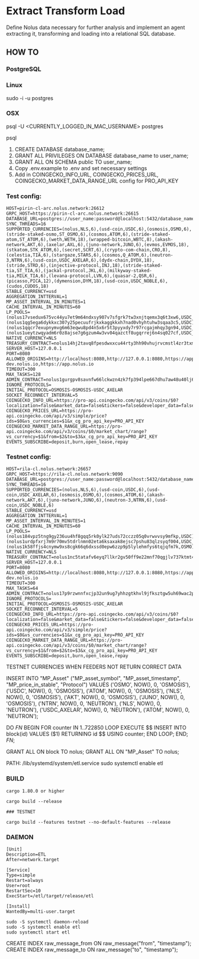 # Extract Transform Load

Define Nolus data necessary for further analysis and implement an agent extracting it, transforming and loading into a relational SQL database.

## HOW TO

### PostgreSQL

### Linux

sudo -i -u postgres

### OSX

psql -U <CURRENTLY_LOGGED_IN_MAC_USERNAME> postgres

psql

1. CREATE DATABASE database_name;
2. GRANT ALL PRIVILEGES ON DATABASE database_name to user_name;
3. GRANT ALL ON SCHEMA public TO user_name;
4. Copy .env.example to .env and set necessary settings
5. Add in COINGECKO_INFO_URL, COINGECKO_PRICES_URL, COINGECKO_MARKET_DATA_RANGE_URL config for PRO_API_KEY

### Test config:

```
HOST=pirin-cl-arc.nolus.network:26612
GRPC_HOST=https://pirin-cl-arc.nolus.network:26615
DATABASE_URL=postgres://user_name:password@localhost:5432/database_name
SYNC_THREADS=16
SUPPORTED_CURRENCIES=(nolus,NLS,6),(usd-coin,USDC,6),(osmosis,OSMO,6),(stride-staked-osmo,ST_OSMO,6),(cosmos,ATOM,6),(stride-staked-atom,ST_ATOM,6),(weth,WETH,18),(wrapped-bitcoin,WBTC,8),(akash-network,AKT,6),(axelar,AXL,6),(juno-network,JUNO,6),(evmos,EVMOS,18),(stkatom,STK_ATOM,6),(secret,SCRT,6),(crypto-com-chain,CRO,8),(celestia,TIA,6),(stargaze,STARS,6),(cosmos,Q_ATOM,6),(neutron-3,NTRN,6),(usd-coin,USDC_AXELAR,6),(dydx-chain,DYDX,18),(stride,STRD,6),(injective-protocol,INJ,18),(stride-staked-tia,ST_TIA,6),(jackal-protocol,JKL,6),(milkyway-staked-tia,MILK_TIA,6),(levana-protocol,LVN,6),(quasar-2,QSR,6),(picasso,PICA,12),(dymension,DYM,18),(usd-coin,USDC_NOBLE,6),(cudos,CUDOS,18)
STABLE_CURRENCY=usd
AGGREGATION_INTTERVAL=1
MP_ASSET_INTERVAL_IN_MINUTES=1
CACHE_INTERVAL_IN_MINUTES=60
LP_POOLS=(nolus17vsedux675vc44yu7et9m64ndxsy907v7sfgrk7tw3xnjtqemx3q6t3xw6,USDC_NOBLE),(nolus1qg5ega6dykkxc307y25pecuufrjkxkaggkkxh7nad0vhyhtuhw3sqaa3c5,USDC),(nolus1qqcr7exupnymvg6m63eqwu8pd4n5x6r5t3pyyxdy7r97rcgajmhqy3gn94,USDC_AXELAR),(nolus1ueytzwqyadm6r0z8ajse7g6gzum4w3vv04qazctf8ugqrrej6n4sq027cf,USDC_NOBLE)
NATIVE_CURRENCY=NLS
TREASURY_CONTRACT=nolus14hj2tavq8fpesdwxxcu44rty3hh90vhujrvcmstl4zr3txmfvw9s0k0puz
SERVER_HOST=127.0.0.1
PORT=8080
ALLOWED_ORIGINS=http://localhost:8080,http://127.0.0.1:8080,https://app-dev.nolus.io,https://app.nolus.io
TIMEOUT=300
MAX_TASKS=128
ADMIN_CONTRACT=nolus1gurgpv8savnfw66lckwzn4zk7fp394lpe667dhu7aw48u40lj6jsqxf8nd
IGNORE_PROTOCOLS=
INITIAL_PROTOCOL=OSMOSIS-OSMOSIS-USDC_AXELAR
SOCKET_RECONNECT_INTERVAL=5
COINGECKO_INFO_URL=https://pro-api.coingecko.com/api/v3/coins/$0?localization=false&market_data=false&tickers=false&developer_data=false&community_data=false&x_cg_pro_api_key=PRO_API_KEY
COINGECKO_PRICES_URL=https://pro-api.coingecko.com/api/v3/simple/price?ids=$0&vs_currencies=$1&x_cg_pro_api_key=PRO_API_KEY
COINGECKO_MARKET_DATA_RANGE_URL=https://pro-api.coingecko.com/api/v3/coins/$0/market_chart/range?vs_currency=$1&from=$2&to=$3&x_cg_pro_api_key=PRO_API_KEY
EVENTS_SUBSCRIBE=deposit,burn,open_lease,repay
```

### Testnet config:

```
HOST=rila-cl.nolus.network:26657
GRPC_HOST=https://rila-cl.nolus.network:9090
DATABASE_URL=postgres://user_name:password@localhost:5432/database_name
SYNC_THREADS=16
SUPPORTED_CURRENCIES=(nolus,NLS,6),(usd-coin,USDC,6),(usd-coin,USDC_AXELAR,6),(osmosis,OSMO,6),(cosmos,ATOM,6),(akash-network,AKT,6),(juno-network,JUNO,6),(neutron-3,NTRN,6),(usd-coin,USDC_NOBLE,6)
STABLE_CURRENCY=usd
AGGREGATION_INTTERVAL=1
MP_ASSET_INTERVAL_IN_MINUTES=1
CACHE_INTERVAL_IN_MINUTES=60
LP_POOLS=(nolus184vpz5tng9gy236uu4hf8gqq5rk0ylk27uds72cczz05q0vrwvvsy9mfkp,USDC),(nolus1urdpfxrj7m9r70mv5tdrlnmn02eta6ksaxak8ejsc7pshu83qlzsyqf004,USDC_AXELAR),(nolus1k58ffjs4cnymw9xs8cgk66q6dxssd0epw6zzp9p5lylehmfys6tqjqfm7k,OSMO)
NATIVE_CURRENCY=NLS
TREASURY_CONTRACT=nolus1nc5tatafv6eyq7llkr2gv50ff9e22mnf70qgjlv737ktmt4eswrqrr2r7y
SERVER_HOST=127.0.0.1
PORT=8080
ALLOWED_ORIGINS=http://localhost:8080,http://127.0.0.1:8080,https://app-dev.nolus.io
TIMEOUT=300
MAX_TASKS=64
ADMIN_CONTRACT=nolus17p9rzwnnfxcjp32un9ug7yhhzgtkhvl9jfksztgw5uh69wac2pgsmc5xhq
IGNORE_PROTOCOLS=
INITIAL_PROTOCOL=OSMOSIS-OSMOSIS-USDC_AXELAR
SOCKET_RECONNECT_INTERVAL=5
COINGECKO_INFO_URL=https://pro-api.coingecko.com/api/v3/coins/$0?localization=false&market_data=false&tickers=false&developer_data=false&community_data=false&x_cg_pro_api_key=PRO_API_KEY
COINGECKO_PRICES_URL=https://pro-api.coingecko.com/api/v3/simple/price?ids=$0&vs_currencies=$1&x_cg_pro_api_key=PRO_API_KEY
COINGECKO_MARKET_DATA_RANGE_URL=https://pro-api.coingecko.com/api/v3/coins/$0/market_chart/range?vs_currency=$1&from=$2&to=$3&x_cg_pro_api_key=PRO_API_KEY
EVENTS_SUBSCRIBE=deposit,burn,open_lease,repay
```

TESTNET CURRENCIES WHEN FEEDERS NOT RETURN CORRECT DATA

INSERT INTO "MP_Asset"
("MP_asset_symbol", "MP_asset_timestamp", "MP_price_in_stable", "Protocol")
VALUES
('OSMO', NOW(), 0, 'OSMOSIS'),
('USDC', NOW(), 0, 'OSMOSIS'),
('ATOM', NOW(), 0, 'OSMOSIS'),
('NLS', NOW(), 0, 'OSMOSIS'),
('AKT', NOW(), 0, 'OSMOSIS'),
('JUNO', NOW(), 0, 'OSMOSIS'),
('NTRN', NOW(), 0, 'NEUTRON'),
('NLS', NOW(), 0, 'NEUTRON'),
('USDC_AXELAR', NOW(), 0, 'NEUTRON'),
('ATOM', NOW(), 0, 'NEUTRON');

DO $FN$
BEGIN
FOR counter IN 1..722850 LOOP
EXECUTE $$ INSERT INTO block(id) VALUES ($1) RETURNING id $$
USING counter;
END LOOP;
END;
$FN$;

GRANT ALL ON block TO nolus;
GRANT ALL ON "MP_Asset" TO nolus;

PATH: /lib/systemd/system/etl.service
sudo systemctl enable etl

### BUILD

```
cargo 1.80.0 or higher

cargo build --release

### TESTNET

cargo build --features testnet --no-default-features --release
```

### DAEMON

```
[Unit]
Description=ETL
After=network.target

[Service]
Type=simple
Restart=always
User=root
RestartSec=10
ExecStart=/etl/target/release/etl

[Install]
WantedBy=multi-user.target
```

```
sudo -S systemctl daemon-reload
sudo -S systemctl enable etl
sudo systemctl start etl
```

CREATE INDEX raw_message_from ON raw_message("from", "timestamp");
CREATE INDEX raw_message_to ON raw_message("to", "timestamp");
